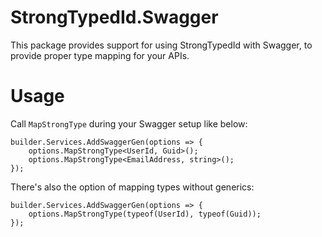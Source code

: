 # StrongTypedId.Swagger

This package provides support for using StrongTypedId with Swagger, to provide proper type mapping for your APIs.

# Usage

Call `MapStrongType` during your Swagger setup like below:

```
builder.Services.AddSwaggerGen(options => {
    options.MapStrongType<UserId, Guid>();
    options.MapStrongType<EmailAddress, string>();
});
```

There's also the option of mapping types without generics:

```
builder.Services.AddSwaggerGen(options => {
    options.MapStrongType(typeof(UserId), typeof(Guid));
});
```

~~~~The latter can be useful, if you're using Reflection to search your AppDomain for all types and map them.